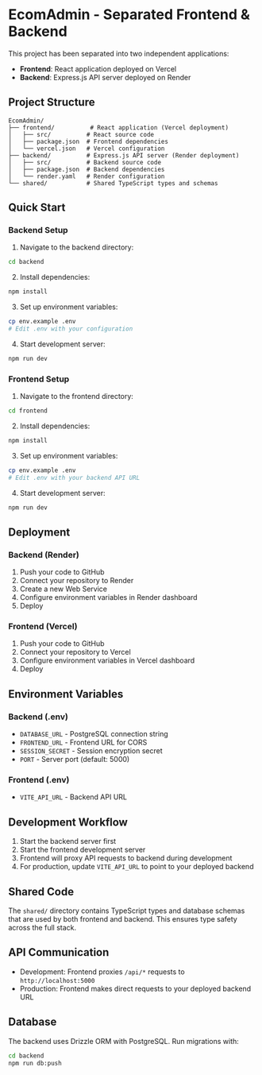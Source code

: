 # EcomAdmin - Separated Frontend & Backend

This project has been separated into two independent applications:

- **Frontend**: React application deployed on Vercel
- **Backend**: Express.js API server deployed on Render

## Project Structure

```
EcomAdmin/
├── frontend/          # React application (Vercel deployment)
│   ├── src/          # React source code
│   ├── package.json  # Frontend dependencies
│   └── vercel.json   # Vercel configuration
├── backend/          # Express.js API server (Render deployment)
│   ├── src/          # Backend source code
│   ├── package.json  # Backend dependencies
│   └── render.yaml   # Render configuration
└── shared/           # Shared TypeScript types and schemas
```

## Quick Start

### Backend Setup

1. Navigate to the backend directory:
```bash
cd backend
```

2. Install dependencies:
```bash
npm install
```

3. Set up environment variables:
```bash
cp env.example .env
# Edit .env with your configuration
```

4. Start development server:
```bash
npm run dev
```

### Frontend Setup

1. Navigate to the frontend directory:
```bash
cd frontend
```

2. Install dependencies:
```bash
npm install
```

3. Set up environment variables:
```bash
cp env.example .env
# Edit .env with your backend API URL
```

4. Start development server:
```bash
npm run dev
```

## Deployment

### Backend (Render)

1. Push your code to GitHub
2. Connect your repository to Render
3. Create a new Web Service
4. Configure environment variables in Render dashboard
5. Deploy

### Frontend (Vercel)

1. Push your code to GitHub
2. Connect your repository to Vercel
3. Configure environment variables in Vercel dashboard
4. Deploy

## Environment Variables

### Backend (.env)
- `DATABASE_URL` - PostgreSQL connection string
- `FRONTEND_URL` - Frontend URL for CORS
- `SESSION_SECRET` - Session encryption secret
- `PORT` - Server port (default: 5000)

### Frontend (.env)
- `VITE_API_URL` - Backend API URL

## Development Workflow

1. Start the backend server first
2. Start the frontend development server
3. Frontend will proxy API requests to backend during development
4. For production, update `VITE_API_URL` to point to your deployed backend

## Shared Code

The `shared/` directory contains TypeScript types and database schemas that are used by both frontend and backend. This ensures type safety across the full stack.

## API Communication

- Development: Frontend proxies `/api/*` requests to `http://localhost:5000`
- Production: Frontend makes direct requests to your deployed backend URL

## Database

The backend uses Drizzle ORM with PostgreSQL. Run migrations with:
```bash
cd backend
npm run db:push
``` 